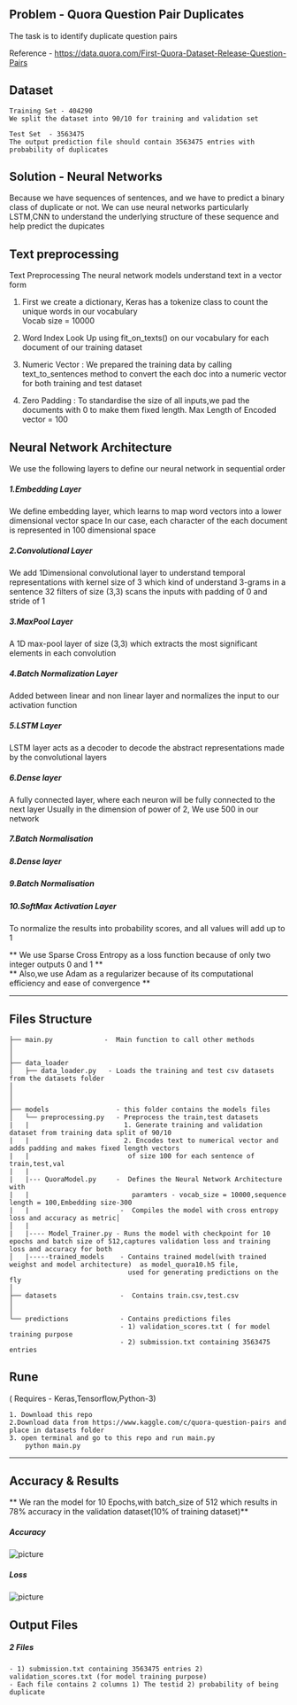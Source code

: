 ## Problem - Quora Question Pair Duplicates

The task is to identify duplicate question pairs 

Reference - https://data.quora.com/First-Quora-Dataset-Release-Question-Pairs

## Dataset    
    Training Set - 404290
    We split the dataset into 90/10 for training and validation set

    Test Set  - 3563475
    The output prediction file should contain 3563475 entries with probability of duplicates


## Solution - Neural Networks
Because we have sequences of sentences, and we have to predict a binary class of duplicate or not.
We can use neural networks particularly LSTM,CNN to understand the underlying structure of these sequence 
and help predict the dupicates


## Text preprocessing
Text Preprocessing
The neural network models understand text in a vector form 

1. First we create a dictionary, Keras has a tokenize class to count the unique words in our vocabulary  
    Vocab size = 10000 

2. Word Index Look Up using fit_on_texts() on our vocabulary for each document of our training dataset 

3. Numeric Vector : We prepared the training data by calling text_to_sentences method to convert the each doc into a numeric vector for both training and test dataset

4. Zero Padding : To standardise the size of all inputs,we pad the documents with 0 to make them fixed length.
    Max Length of Encoded vector = 100



## Neural Network Architecture
We use the following layers to define our neural network in sequential order

##### 1.Embedding Layer
We define embedding layer, which learns to map word vectors into a lower dimensional vector space
In our case, each character of the each document is represented in 100 dimensional space

##### 2.Convolutional Layer
We add 1Dimensional convolutional layer to understand temporal representations with kernel size of 3
which kind of understand 3-grams in a sentence
32 filters of size (3,3) scans the inputs with padding of 0 and stride of 1

##### 3.MaxPool Layer
A 1D max-pool layer of size (3,3) which extracts the most significant elements in each convolution 

##### 4.Batch Normalization Layer
Added between linear and non linear layer and normalizes the input to our activation function

##### 5.LSTM Layer 
LSTM layer acts as a decoder to decode the abstract representations made by the convolutional layers

##### 6.Dense layer  
A fully connected layer, where each neuron will be fully connected to the next layer
Usually in the dimension of power of 2, We use 500 in our network

##### 7.Batch Normalisation 
##### 8.Dense layer  
##### 9.Batch Normalisation 

##### 10.SoftMax Activation Layer
To normalize the results into probability scores, and all values will add up to 1


** We use Sparse Cross Entropy as a loss function because of only two integer outputs 0 and 1 **  
** Also,we use Adam as a regularizer because of its computational efficiency and ease of convergence **

--------------------------------------------------------------------------------------------------------------------------------------

## Files Structure

```
├── main.py             -  Main function to call other methods 
│
│
├── data_loader      
│   ├── data_loader.py   - Loads the training and test csv datasets from the datasets folder
│   
│
│
├── models                 - this folder contains the models files
│   └── preprocessing.py   - Preprocess the train,test datasets
|   |                        1. Generate training and validation dataset from training data split of 90/10
|   |                        2. Encodes text to numerical vector and adds padding and makes fixed length vectors 
|   |                         of size 100 for each sentence of train,test,val
|   |
|   |--- QuoraModel.py     -  Defines the Neural Network Architecture with 
|   |                          paramters - vocab_size = 10000,sequence length = 100,Embedding size-300
|   |                       -  Compiles the model with cross entropy loss and accuracy as metric│
│   |
|   |---- Model_Trainer.py - Runs the model with checkpoint for 10 epochs and batch size of 512,captures validation loss and training loss and accuracy for both                
│   |-----trained_models    - Contains trained model(with trained weighst and model architecture)  as model_quora10.h5 file, 
                              used for generating predictions on the fly
│
├── datasets                -  Contains train.csv,test.csv
│
│
└── predictions             - Contains predictions files 
                            - 1) validation_scores.txt ( for model training purpose
                            - 2) submission.txt containing 3563475 entries
```


## Rune
( Requires - Keras,Tensorflow,Python-3) 


```
1. Download this repo
2.Download data from https://www.kaggle.com/c/quora-question-pairs and place in datasets folder
3. open terminal and go to this repo and run main.py
    python main.py
```

----------------------------------------------------------------------------------------------------------------------------------------------

## Accuracy & Results 
** We ran the model for 10 Epochs,with batch_size of 512 which results in 78% accuracy in the validation dataset(10% of training dataset)**  

##### Accuracy
![picture](https://bitbucket.org/datageek008/quora_duplicate_questions/downloads/accuracy.png)

##### Loss
![picture](https://bitbucket.org/datageek008/quora_duplicate_questions/downloads/loss.png)


## Output Files

##### 2 Files
    - 1) submission.txt containing 3563475 entries 2) validation_scores.txt (for model training purpose)
    - Each file contains 2 columns 1) The testid 2) probability of being duplicate 



